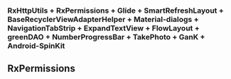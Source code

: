 ### RxHttpUtils + RxPermissions + Glide + SmartRefreshLayout + BaseRecyclerViewAdapterHelper + Material-dialogs + NavigationTabStrip + ExpandTextView + FlowLayout + greenDAO + NumberProgressBar + TakePhoto + GanK + Android-SpinKit


## RxPermissions
